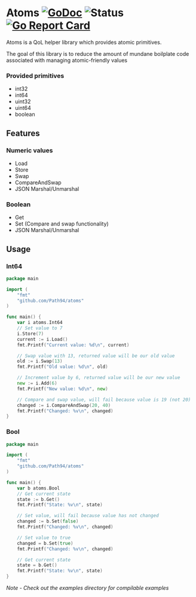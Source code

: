 # Atoms [![GoDoc](https://godoc.org/github.com/Path94/atoms?status.svg)](https://godoc.org/github.com/Path94/atoms) ![Status](https://img.shields.io/badge/status-beta-yellow.svg) [![Go Report Card](https://goreportcard.com/badge/github.com/Path94/atoms)](https://goreportcard.com/report/github.com/Path94/atoms)

Atoms is a QoL helper library which provides atomic primitives.

The goal of this library is to reduce the amount of mundane boilplate code associated with managing atomic-friendly values

### Provided primitives
- int32
- int64
- uint32
- uint64
- boolean

## Features
### Numeric values
- Load
- Store
- Swap
- CompareAndSwap
- JSON Marshal/Unmarshal

### Boolean
- Get
- Set (Compare and swap functionality)
- JSON Marshal/Unmarshal

## Usage
### Int64
```go
package main

import (
	"fmt"
	"github.com/Path94/atoms"
)

func main() {
	var i atoms.Int64
	// Set value to 7
	i.Store(7)
	current := i.Load()
	fmt.Printf("Current value: %d\n", current)

	// Swap value with 13, returned value will be our old value
	old := i.Swap(13)
	fmt.Printf("Old value: %d\n", old)

	// Increment value by 6, returned value will be our new value
	new := i.Add(6)
	fmt.Printf("New value: %d\n", new)

	// Compare and swap value, will fail because value is 19 (not 20)
	changed := i.CompareAndSwap(20, 40)
	fmt.Printf("Changed: %v\n", changed)
}

```

### Bool
```go
package main

import (
	"fmt"
	"github.com/Path94/atoms"
)

func main() {
	var b atoms.Bool
	// Get current state
	state := b.Get()
	fmt.Printf("State: %v\n", state)

	// Set value, will fail because value has not changed
	changed := b.Set(false)
	fmt.Printf("Changed: %v\n", changed)

	// Set value to true
	changed = b.Set(true)
	fmt.Printf("Changed: %v\n", changed)

	// Get current state
	state = b.Get()
	fmt.Printf("State: %v\n", state)
}

```

*Note - Check out the examples directory for compilable examples*